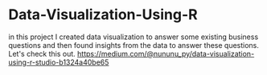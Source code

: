 # Data-Visualization-Using-R
in this project I created data visualization to answer some existing business questions and then found insights from the data to answer these questions. Let's check this out.
https://medium.com/@nununu_py/data-visualization-using-r-studio-b1324a40be65
